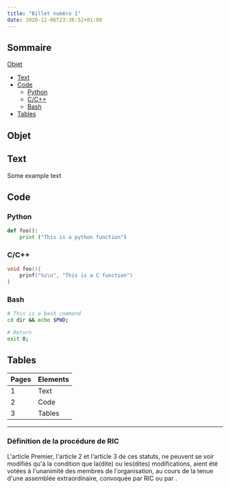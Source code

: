 ```yaml
---
title: "Billet numéro 1"
date: 2020-12-06T23:36:52+01:00
---
```




## Sommaire 

[Objet](#Objet)
- [Text](#text)
- [Code](#code)
  - [Python](#python)
  - [C/C++](#cc)
  - [Bash](#bash)
- [Tables](#tables)


## Objet

## Text

Some example text

## Code

### Python

```python
def foo():
    print ("This is a python function")
```

### C/C++

```C
void foo(){
    prinf("%s\n", "This is a C function")
}
```

### Bash

```bash
# This is a bash command
cd dir && echo $PWD;

# Return
exit 0;
```

## Tables

| Pages | Elements |
| ----- | -------- |
| 1     | Text     |
| 2     | Code     |
| 3     | Tables   |

















--- 


### Définition de la procédure de RIC

L'article Premier, l'article 2 et l'article 3 de ces statuts, ne peuvent se voir modifiés qu'à la condition que la(dite) ou les(dites) modifications, aient été votées à l'unanimité des membres de l'organisation, au cours de la tenue d'une assemblée extraordinaire, convoquée par RIC ou par .

